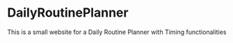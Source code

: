 # DailyRoutinePlanner
 This is a small website for a Daily Routine Planner with Timing functionalities
